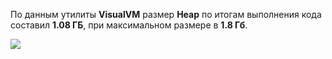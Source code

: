 По данным утилиты **VisualVM** размер **Heap** по итогам выполнения 
кода составил **1.08 ГБ**, при максимальном размере в **1.8 Гб**.

![](C:\Users\nftkm\IdeaProjects\jvm-visualvm-experience\Pause30sec.jpg)


